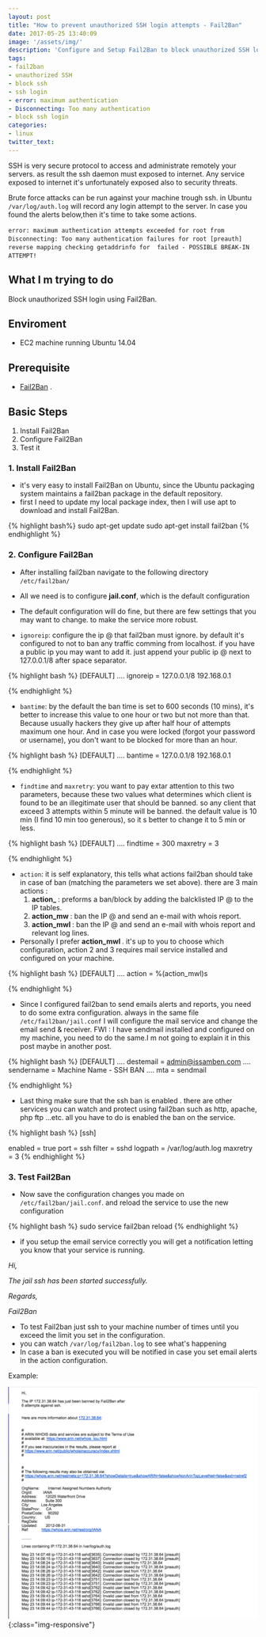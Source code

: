 ```yaml
---
layout: post
title: "How to prevent unauthorized SSH login attempts - Fail2Ban"
date: 2017-05-25 13:40:09
image: '/assets/img/'
description: 'Configure and Setup Fail2Ban to block unauthorized SSH login attempts'
tags: 
- fail2ban
- unauthorized SSH
- block ssh 
- ssh login
- error: maximum authentication
- Disconnecting: Too many authentication
- block ssh login
categories:
- linux
twitter_text:
---
```


SSH is very secure protocol to access and administrate remotely your servers. as result the ssh daemon must exposed to internet. 
Any service exposed to internet it's unfortunately exposed also to security threats. 

Brute force attacks can be run against your machine trough ssh. in Ubuntu `/var/log/auth.log` will record any login attempt to the server.
In case you found the alerts below,then it's time to take some actions.


`error: maximum authentication attempts exceeded for root from`
`Disconnecting: Too many authentication failures for root [preauth]`
`reverse mapping checking getaddrinfo for  failed - POSSIBLE BREAK-IN ATTEMPT!`

## What I m trying to do

Block unauthorized SSH login using Fail2Ban.

## Enviroment 

- EC2 machine running Ubuntu 14.04

## Prerequisite 

- [Fail2Ban](https://www.fail2ban.org/wiki/index.php/Main_Page) . 

## Basic Steps

1. Install Fail2Ban
2. Configure Fail2Ban
3. Test it
 
### 1. Install Fail2Ban

- it's very easy to install Fail2Ban on Ubuntu, since the Ubuntu packaging system maintains a fail2ban package in the default repository.
- first I need to update my local package index, then I will use apt to download and install Fail2Ban.

{% highlight bash%}
sudo apt-get update
sudo apt-get install fail2ban
{% endhighlight %}
 

### 2. Configure Fail2Ban

- After installing fail2ban navigate to the following directory `/etc/fail2ban/`
- All we need is to configure <b>jail.conf</b>, which is the default configuration
- The default configuration will do fine, but there are few settings that you may want to change. to make the service more robust.

- `ignoreip`: configure the ip @ that fail2ban must ignore. by default it's configured to not to ban any traffic comming from localhost. if you have a public ip you may want to add it.
  just append your public ip @ next to 127.0.0.1/8 after space separator.
  
{% highlight bash %}
[DEFAULT]
....
ignoreip = 127.0.0.1/8 192.168.0.1

{% endhighlight %}


- `bantime`: by the default the ban time is set to 600 seconds (10 mins), it's better to increase this value to one hour or two but not more than that. Because usually hackers they give up after half hour of attempts maximum one hour.
And in case you were locked (forgot your password or username), you don't want to be blocked for more than an hour.

{% highlight bash %}
[DEFAULT]
....
bantime = 127.0.0.1/8 192.168.0.1

{% endhighlight %}


- `findtime` and `maxretry`: you want to pay extar attention to this two parameters, because these two values what determines which client is found to be an illegitimate user that should be banned.
so any client that exceed 3 attempts within 5 minute will be banned. the default value is 10 min (I find 10 min too generous), so it s better to change it to 5 min or less.

{% highlight bash %}
[DEFAULT]
....
findtime = 300
maxretry = 3

{% endhighlight %}


- `action`: it is self explanatory, this tells what actions fail2ban should take in case of ban (matching the parameters we set above). 
there are 3 main actions :
    1. <b> action_ </b>: preforms a ban/block by adding the balcklisted IP @ to the IP tables.
    2. <b> action_mw </b>: ban the IP @ and send an e-mail with whois report.
    3. <b> action_mwl </b> : ban the IP @ and send an e-mail with whois report and relevant log lines.
- Personally I prefer <b> action_mwl </b> . it's up to you to choose which configuration, action 2 and 3 requires mail service installed and configured on your machine.

{% highlight bash %}
[DEFAULT]
....
action = %(action_mwl)s

{% endhighlight %}


- Since I configured fail2ban to send emails alerts and reports, you need to do some extra configuration. always in the same file `/etc/fail2ban/jail.conf` I will configure the mail service and change the email send & receiver.
FWI : I have sendmail installed and configured on my machine, you need to do the same.I m not going to explain it in this post maybe in another post. 

{% highlight bash %}
[DEFAULT]
....
destemail = admin@issamben.com
....
sendername = Machine Name - SSH BAN
....
mta = sendmail

{% endhighlight %}


- Last thing make sure that the ssh ban is enabled . there are other services you can watch and protect using fail2ban such as http, apache, php ftp ...etc. all you have to do is enabled the ban on the service.

{% highlight bash %}
[ssh]

enabled  = true
port     = ssh
filter   = sshd
logpath  = /var/log/auth.log
maxretry = 3
{% endhighlight %}

### 3. Test Fail2Ban

- Now save the configuration changes you made on `/etc/fail2ban/jail.conf`. and reload the service to use the new configuration 

{% highlight bash %}
sudo service fail2ban reload
{% endhighlight %}

- if you setup the email service correctly you will get a notification letting you know that your service is running.

<i>
Hi, 

The jail ssh has been started successfully. 

Regards, 

Fail2Ban 
</i>

- To test Fail2ban just ssh to your machine number of times until you exceed the limit you set in the configuration.
- you can watch `/var/log/fail2ban.log` to see what's happening 
- In case a ban is executed you will be notified in case you set email alerts in the action configuration.

Example:

![Fail2Ban-SSH-BAN](/assets/img/post/fail2ban/fail2ban_ssh_ban.png){:class="img-responsive"}
